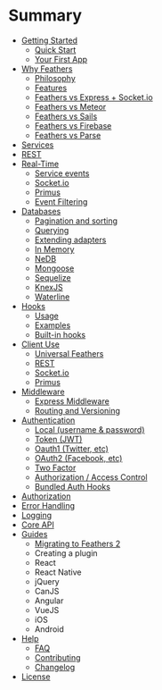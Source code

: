 # Summary

* [Getting Started](getting-started/readme.md)
   * [Quick Start](getting-started/quick-start.md)
   * [Your First App](getting-started/your-first-app/readme.md)
* [Why Feathers](why/readme.md)
   * [Philosophy](why/philosophy.md)
   * [Features](why/vs/readme.md)
   * [Feathers vs Express + Socket.io](why/vs/express-socketio.md)
   * [Feathers vs Meteor](why/vs/meteor.md)
   * [Feathers vs Sails](why/vs/sails.md)
   * [Feathers vs Firebase](why/vs/firebase.md)
   * [Feathers vs Parse](why/vs/parse.md)
* [Services](services/readme.md)
* [REST](rest/readme.md)
* [Real-Time](real-time/readme.md)
   * [Service events](real-time/events.md)
   * [Socket.io](real-time/socket-io.md)
   * [Primus](real-time/primus.md)
   * [Event Filtering](real-time/filtering.md)
* [Databases](databases/readme.md)
   * [Pagination and sorting](databases/pagination.md)
   * [Querying](databases/querying.md)
   * [Extending adapters](databases/extending.md)
   * [In Memory](databases/memory.md)
   * [NeDB](databases/nedb.md)
   * [Mongoose](databases/mongoose.md)
   * [Sequelize](databases/sequelize.md)
   * [KnexJS](databases/knexjs.md)
   * [Waterline](databases/waterline.md)
* [Hooks](hooks/readme.md)
   * [Usage](hooks/usage.md)
   * [Examples](hooks/examples.md)
   * [Built-in hooks](hooks/bundled.md)
* [Client Use](clients/readme.md)
   * [Universal Feathers](clients/feathers.md)
   * [REST](clients/rest.md)
   * [Socket.io](clients/socket-io.md)
   * [Primus](clients/primus.md)
* [Middleware](middleware/readme.md)
   * [Express Middleware](middleware/express.md)
   * [Routing and Versioning](middleware/routing.md)
* [Authentication](authentication/readme.md)
   * [Local (username & password)](authentication/local.md)
   * [Token (JWT)](authentication/token.md)
   * [Oauth1 (Twitter, etc)](authentication/oauth1.md)
   * [OAuth2 (Facebook, etc)](authentication/oauth2.md)
   * [Two Factor](authentication/two-factor.md)
   * [Authorization / Access Control](authentication/authorization.md)
   * [Bundled Auth Hooks](authentication/bundled-hooks.md)
* [Authorization](hooks/authorization.md)
* [Error Handling](middleware/error-handling.md)
* [Logging](middleware/logging.md)
* [Core API](api/readme.md)
* [Guides](guides/readme.md)
   * [Migrating to Feathers 2](guides/migrating.md)
   * Creating a plugin
   * React
   * React Native
   * jQuery
   * CanJS
   * Angular
   * VueJS
   * iOS
   * Android
* [Help](help/readme.md)
   * [FAQ](help/faq.md)
   * [Contributing](contributing.md)
   * [Changelog](changelog.md)
* [License](license.md)
